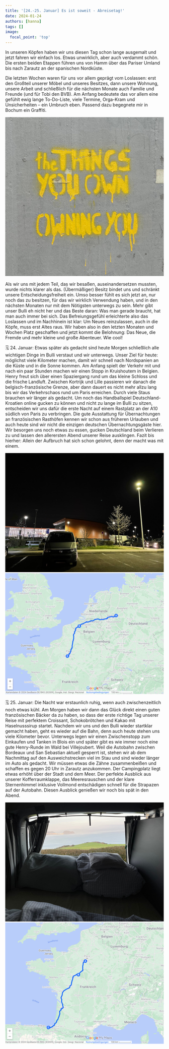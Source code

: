 ```yaml
---
title: '[24.-25. Januar] Es ist soweit - Abreisetag!'
date: 2024-01-24
authors: [hanna]
tags: []
image:
  focal_point: 'top'
---
```

In unseren Köpfen haben wir uns diesen Tag schon lange ausgemalt und jetzt fahren wir einfach los. Etwas unwirklich, aber auch verdammt schön. Die ersten beiden Etappen führen uns von Hamm über das Pariser Umland bis nach Zarautz an der spanischen Nordküste. 

<!--more-->

Die letzten Wochen waren für uns vor allem geprägt vom Loslassen: erst den Großteil unserer Möbel und unseres Besitzes, dann unsere Wohnung, unsere Arbeit und schließlich für die nächsten Monate auch Familie und Freunde (und für Tobi den BVB). Am Anfang bedeutete das vor allem eine gefühlt ewig lange To-Do-Liste, viele Termine, Orga-Kram und Unsicherheiten – ein Umbruch eben. Passend dazu begegnete mir in Bochum ein Graffiti.

<img src="TheThingsYouOwnOwningYou.jpg" alt="Graffiti" caption=" ">

Als wir uns mit jedem Teil, das wir besaßen, auseinandersetzen mussten, wurde nichts klarer als das. (Übermäßiger) Besitz bindet uns und schränkt unsere Entscheidungsfreiheit ein. Umso besser fühlt es sich jetzt an, nur noch das zu besitzen, für das wir wirklich Verwendung haben, und in den nächsten Monaten nur mit dem Nötigsten unterwegs zu sein. Mehr gibt unser Bulli eh nicht her und das Beste daran: Was man gerade braucht, hat man auch immer bei sich. Das Befreiungsgefühl erleichterte also das Loslassen und im Nachhinein ist klar: Um Neues reinzulassen, auch in die Köpfe, muss erst Altes raus. Wir haben also in den letzten Monaten und Wochen Platz geschaffen und jetzt kommt die Belohnung: Das Neue, die Fremde und mehr kleine und große Abenteuer. Wie cool!

🗓️ 24. Januar: Etwas später als gedacht sind heute Morgen schließlich alle wichtigen Dinge im Bulli verstaut und wir unterwegs. Unser Ziel für heute: möglichst viele Kilometer machen, damit wir schnell nach Nordspanien an die Küste und in die Sonne kommen. Am Anfang spielt der Verkehr mit und nach ein paar Stunden machen wir einen Stopp in Kruishoutem in Belgien. Henry freut sich über einen Spaziergang rund um das kleine Schloss und die frische Landluft. Zwischen Kortrijk und Lille passieren wir danach die belgisch-französische Grenze, aber dann dauert es nicht mehr allzu lang bis wir das Verkehrschaos rund um Paris erreichen. Durch viele Staus brauchen wir länger als gedacht. Um noch das Handballspiel Deutschland-Kroatien online gucken zu können und nicht zu lange im Bulli zu sitzen, entscheiden wir uns dafür die erste Nacht auf einem Rastplatz an der A10 südlich von Paris zu verbringen. Die gute Ausstattung für Übernachtungen an französischen Rasthöfen kennen wir schon aus früheren Urlauben und auch heute sind wir nicht die einzigen deutschen Übernachtungsgäste hier. Wir besorgen uns noch etwas zu essen, gucken Deutschland beim Verlieren zu und lassen den allerersten Abend unserer Reise ausklingen. Fazit bis hierher: Allein der Aufbruch hat sich schon gelohnt, denn der macht was mit einem.

<img src="Schlafplatz.jpg" alt="Schlafplatz" caption="Erster Schlafplatz am französischen Rastplatz">

<img src="Route_24.01.24.jpg" alt="Route" caption="Route vom 24. Januar">

🗓️ 25. Januar: Die Nacht war erstaunlich ruhig, wenn auch zwischenzeitlich noch etwas kühl. Am Morgen haben wir dann das Glück direkt einen guten französischen Bäcker da zu haben, so dass der erste richtige Tag unserer Reise mit perfektem Croissant, Schokobrötchen und Kakao mit Haselnusssirup startet. Nachdem wir uns und den Bulli wieder startklar gemacht haben, geht es wieder auf die Bahn, denn auch heute stehen uns viele Kilometer bevor. Unterwegs legen wir einen Zwischenstopp zum Einkaufen und Tanken in Blois ein und später gibt es wie immer noch eine gute Henry-Runde im Wald bei Villejoubert. Weil die Autobahn zwischen Bordeaux und San Sebastian aktuell gesperrt ist, stehen wir ab dem Nachmittag auf den Ausweichstrecken viel im Stau und sind wieder länger im Auto als gedacht. Wir müssen etwas die Zähne zusammenbeißen und schaffen es gegen 20 Uhr in Zarautz anzukommen. Der Campingplatz liegt etwas erhöht über der Stadt und dem Meer. Der perfekte Ausblick aus unserer Kofferraumklappe, das Meeresrauschen und der klare Sternenhimmel inklusive Vollmond entschädigen schnell für die Strapazen auf der Autobahn. Diesen Ausblick genießen wir noch bis spät in den Abend. 

<img src="Ausblick.jpg" alt="Ausblick" caption="Ausblick aus der Kofferraumklappe">

<img src="Route_25.01.24.jpg" alt="Route" caption="Route vom 25. Januar">